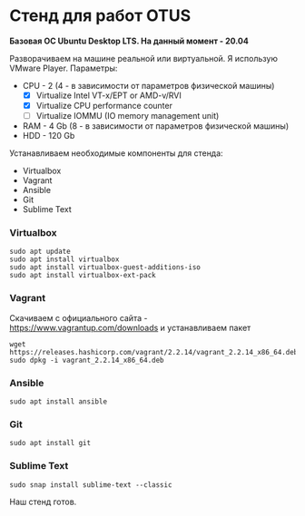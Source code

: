 # Стенд для работ OTUS

**Базовая ОС Ubuntu Desktop LTS. На данный момент - 20.04**

Разворачиваем на машине реальной или виртуальной. Я использую VMware Player.
Параметры:
* CPU - 2 (4 - в зависимости от параметров физической машины) 
  - [x] Virtualize Intel VT-x/EPT or AMD-v/RVI
  - [x] Virtualize CPU performance counter
  - [ ] Virtualize IOMMU (IO memory management unit)
* RAM - 4 Gb (8 - в зависимости от параметров физической машины)
* HDD - 120 Gb

Устанавливаем необходимые компоненты для стенда:
* Virtualbox
* Vagrant
* Ansible
* Git
* Sublime Text

### Virtualbox

```
sudo apt update
sudo apt install virtualbox
sudo apt install virtualbox-guest-additions-iso
sudo apt install virtualbox-ext-pack
```

### Vagrant

Скачиваем с официального сайта - https://www.vagrantup.com/downloads и устанавливаем пакет
```
wget https://releases.hashicorp.com/vagrant/2.2.14/vagrant_2.2.14_x86_64.deb
sudo dpkg -i vagrant_2.2.14_x86_64.deb
```

### Ansible 

```
sudo apt install ansible
```

### Git

```
sudo apt install git
```

### Sublime Text

```
sudo snap install sublime-text --classic
```

Наш стенд готов.